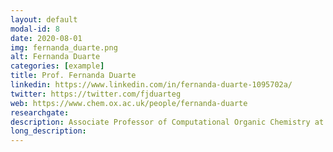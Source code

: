 ```yaml
---
layout: default
modal-id: 8
date: 2020-08-01
img: fernanda_duarte.png
alt: Fernanda Duarte
categories: [example]
title: Prof. Fernanda Duarte
linkedin: https://www.linkedin.com/in/fernanda-duarte-1095702a/
twitter: https://twitter.com/fjduarteg
web: https://www.chem.ox.ac.uk/people/fernanda-duarte
researchgate: 
description: Associate Professor of Computational Organic Chemistry at University of Oxford.
long_description:
---
```

